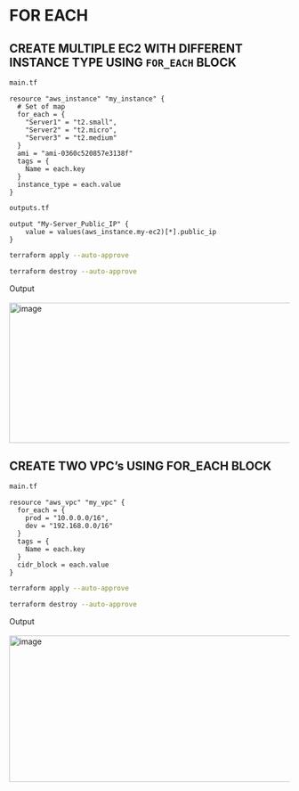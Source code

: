 # FOR EACH
## CREATE MULTIPLE EC2 WITH DIFFERENT INSTANCE TYPE USING `FOR_EACH` BLOCK

```sh
main.tf
```
```hcl
resource "aws_instance" "my_instance" {
  # Set of map
  for_each = {
    "Server1" = "t2.small",
    "Server2" = "t2.micro",
    "Server3" = "t2.medium"
  }
  ami = "ami-0360c520857e3138f"
  tags = {
    Name = each.key
  }
  instance_type = each.value
}
```
```sh
outputs.tf
```
```hcl
output "My-Server_Public_IP" {
    value = values(aws_instance.my-ec2)[*].public_ip
}
```
```sh
terraform apply --auto-approve
```
```sh
terraform destroy --auto-approve
```

Output <br> <br>
<img width="877" height="252" alt="image" src="https://github.com/user-attachments/assets/79862723-9439-40ce-bad9-53278238b9f6" />

## CREATE TWO VPC’s USING FOR_EACH BLOCK
```sh
main.tf
```
```hcl
resource "aws_vpc" "my_vpc" {
  for_each = {
    prod = "10.0.0.0/16",
    dev = "192.168.0.0/16"
  }
  tags = {
    Name = each.key
  }
  cidr_block = each.value
}
```
```sh
terraform apply --auto-approve
```
```sh
terraform destroy --auto-approve
```
Output <br> <br>
<img width="1547" height="263" alt="image" src="https://github.com/user-attachments/assets/5cf96997-6060-4335-9b4e-a275666a452b" />

